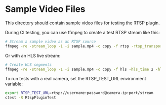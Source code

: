 # Sample Video Files

This directory should contain sample video files for testing the RTSP plugin.

During CI testing, you can use ffmpeg to create a test RTSP stream like this:

```bash
# Stream a sample video as an RTSP source
ffmpeg -re -stream_loop -1 -i sample.mp4 -c copy -f rtsp -rtsp_transport tcp rtsp://localhost:8554/test
```

Or with an HLS live stream:

```bash
# Create HLS segments
ffmpeg -re -stream_loop -1 -i sample.mp4 -c copy -f hls -hls_time 2 -hls_list_size 10 -hls_flags delete_segments -method PUT http://localhost:8080/stream/sample.m3u8
```

To run tests with a real camera, set the RTSP_TEST_URL environment variable:

```bash
export RTSP_TEST_URL=rtsp://username:password@camera-ip:port/stream
ctest -R RtspPluginTest
```
